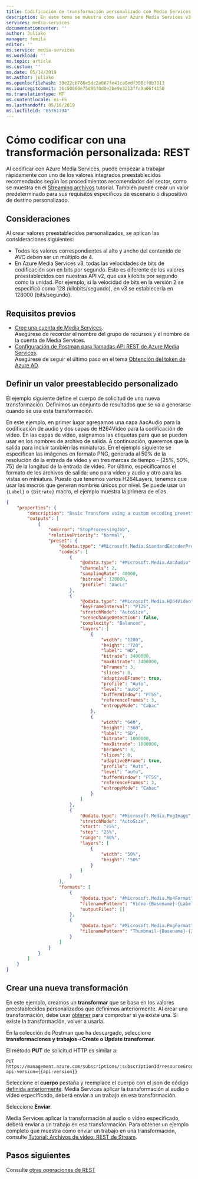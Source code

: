 ```yaml
---
title: Codificación de transformación personalizado con Media Services v3 REST - Azure | Microsoft Docs
description: En este tema se muestra cómo usar Azure Media Services v3 para codificar una transformación personalizada con REST.
services: media-services
documentationcenter: ''
author: Juliako
manager: femila
editor: ''
ms.service: media-services
ms.workload: ''
ms.topic: article
ms.custom: ''
ms.date: 05/14/2019
ms.author: juliako
ms.openlocfilehash: 30e22cb786e5dc2a667fe41ca8edf398cf0b7613
ms.sourcegitcommit: 36c50860e75d86f0d0e2be9e3213ffa9a06f4150
ms.translationtype: MT
ms.contentlocale: es-ES
ms.lasthandoff: 05/16/2019
ms.locfileid: "65761794"
---
```

# <a name="how-to-encode-with-a-custom-transform---rest"></a>Cómo codificar con una transformación personalizada: REST

Al codificar con Azure Media Services, puede empezar a trabajar rápidamente con uno de los valores integrados preestablecidos recomendados según los procedimientos recomendados del sector, como se muestra en el [Streaming archivos](stream-files-tutorial-with-rest.md#create-a-transform) tutorial. También puede crear un valor predeterminado para sus requisitos específicos de escenario o dispositivo de destino personalizado.

## <a name="considerations"></a>Consideraciones

Al crear valores preestablecidos personalizados, se aplican las consideraciones siguientes:

* Todos los valores correspondientes al alto y ancho del contenido de AVC deben ser un múltiplo de 4.
* En Azure Media Services v3, todas las velocidades de bits de codificación son en bits por segundo. Esto es diferente de los valores preestablecidos con nuestras API v2, que usa kilobits por segundo como la unidad. Por ejemplo, si la velocidad de bits en la versión 2 se especificó como 128 (kilobits/segundo), en v3 se establecería en 128000 (bits/segundo).

## <a name="prerequisites"></a>Requisitos previos 

- [Cree una cuenta de Media Services](create-account-cli-how-to.md). <br/>Asegúrese de recordar el nombre del grupo de recursos y el nombre de la cuenta de Media Services. 
- [Configuración de Postman para llamadas API REST de Azure Media Services](media-rest-apis-with-postman.md).<br/>Asegúrese de seguir el último paso en el tema [Obtención del token de Azure AD](media-rest-apis-with-postman.md#get-azure-ad-token). 

## <a name="define-a-custom-preset"></a>Definir un valor preestablecido personalizado

El ejemplo siguiente define el cuerpo de solicitud de una nueva transformación. Definimos un conjunto de resultados que se va a generarse cuando se usa esta transformación. 

En este ejemplo, en primer lugar agregamos una capa AacAudio para la codificación de audio y dos capas de H264Video para la codificación de vídeo. En las capas de vídeo, asignamos las etiquetas para que se pueden usar en los nombres de archivo de salida. A continuación, queremos que la salida para incluir también las miniaturas. En el ejemplo siguiente se especifican las imágenes en formato PNG, generada al 50% de la resolución de la entrada de vídeo y en tres marcas de tiempo - {25%, 50%, 75} de la longitud de la entrada de vídeo. Por último, especificamos el formato de los archivos de salida: uno para vídeo y audio y otro para las vistas en miniatura. Puesto que tenemos varios H264Layers, tenemos que usar las macros que generan nombres únicos por nivel. Se puede usar un `{Label}` o `{Bitrate}` macro, el ejemplo muestra la primera de ellas.

```json
{
    "properties": {
        "description": "Basic Transform using a custom encoding preset",
        "outputs": [
            {
                "onError": "StopProcessingJob",
                "relativePriority": "Normal",
                "preset": {
                    "@odata.type": "#Microsoft.Media.StandardEncoderPreset",
                    "codecs": [
                        {
                            "@odata.type": "#Microsoft.Media.AacAudio",
                            "channels": 2,
                            "samplingRate": 48000,
                            "bitrate": 128000,
                            "profile": "AacLc"
                        },
                        {
                            "@odata.type": "#Microsoft.Media.H264Video",
                            "keyFrameInterval": "PT2S",
                            "stretchMode": "AutoSize",
                            "sceneChangeDetection": false,
                            "complexity": "Balanced",
                            "layers": [
                                {
                                    "width": "1280",
                                    "height": "720",
                                    "label": "HD",
                                    "bitrate": 3400000,
                                    "maxBitrate": 3400000,
                                    "bFrames": 3,
                                    "slices": 0,
                                    "adaptiveBFrame": true,
                                    "profile": "Auto",
                                    "level": "auto",
                                    "bufferWindow": "PT5S",
                                    "referenceFrames": 3,
                                    "entropyMode": "Cabac"
                                },
                                {
                                    "width": "640",
                                    "height": "360",
                                    "label": "SD",
                                    "bitrate": 1000000,
                                    "maxBitrate": 1000000,
                                    "bFrames": 3,
                                    "slices": 0,
                                    "adaptiveBFrame": true,
                                    "profile": "Auto",
                                    "level": "auto",
                                    "bufferWindow": "PT5S",
                                    "referenceFrames": 3,
                                    "entropyMode": "Cabac"
                                }
                            ]
                        },
                        {
                            "@odata.type": "#Microsoft.Media.PngImage",
                            "stretchMode": "AutoSize",
                            "start": "25%",
                            "step": "25%",
                            "range": "80%",
                            "layers": [
                                {
                                    "width": "50%",
                                    "height": "50%"
                                }
                            ]
                        }
                    ],
                    "formats": [
                        {
                            "@odata.type": "#Microsoft.Media.Mp4Format",
                            "filenamePattern": "Video-{Basename}-{Label}-{Bitrate}{Extension}",
                            "outputFiles": []
                        },
                        {
                            "@odata.type": "#Microsoft.Media.PngFormat",
                            "filenamePattern": "Thumbnail-{Basename}-{Index}{Extension}"
                        }
                    ]
                }
            }
        ]
    }
}

```

## <a name="create-a-new-transform"></a>Crear una nueva transformación  

En este ejemplo, creamos un **transformar** que se basa en los valores preestablecidos personalizados que definimos anteriormente. Al crear una transformación, debe usar [obtener](https://docs.microsoft.com/rest/api/media/transforms/get) para comprobar si ya existe una. Si existe la transformación, volver a usarla. 

En la colección de Postman que ha descargado, seleccione **transformaciones y trabajos**->**Create o Update transformar**.

El método **PUT** de solicitud HTTP es similar a:

```
PUT https://management.azure.com/subscriptions/:subscriptionId/resourceGroups/:resourceGroupName/providers/Microsoft.Media/mediaServices/:accountName/transforms/:transformName?api-version={{api-version}}
```

Seleccione el **cuerpo** pestaña y reemplace el cuerpo con el json de código [definida anteriormente](#define-a-custom-preset). Media Services aplicar la transformación al audio o vídeo especificado, deberá enviar a un trabajo en esa transformación.

Seleccione **Enviar**. 

Media Services aplicar la transformación al audio o vídeo especificado, deberá enviar a un trabajo en esa transformación. Para obtener un ejemplo completo que muestra cómo enviar un trabajo en una transformación, consulte [Tutorial: Archivos de vídeo: REST de Stream](stream-files-tutorial-with-rest.md).

## <a name="next-steps"></a>Pasos siguientes

Consulte [otras operaciones de REST](https://docs.microsoft.com/rest/api/media/)
